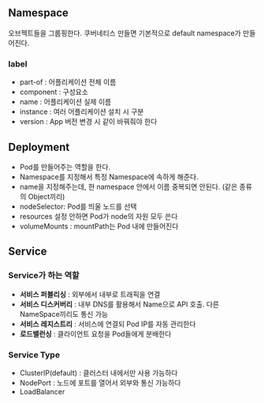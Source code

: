 ## Namespace
오브젝트들을 그룹핑한다. 쿠버네티스 만들면 기본적으로 default namespace가 만들어진다.

### label
- part-of : 어플리케이션 전체 이름
- component : 구성요소
- name : 어플리케이션 실제 이름
- instance : 여러 어플리케이션 설치 시 구분
- version : App 버전 변경 시 같이 바꿔줘야 한다

## Deployment
- Pod를 만들어주는 역할을 한다.
- Namespace를 지정해서 특정 Namespace에 속하게 해준다.
- name을 지정해주는데, 한 namespace 안에서 이름 중복되면 안된다. (같은 종류의 Object끼리)
- nodeSelector: Pod를 띄울 노드를 선택
- resources 설정 안하면 Pod가 node의 자원 모두 쓴다
- volumeMounts : mountPath는 Pod 내에 만들어진다

## Service

### Service가 하는 역할
- **서비스 퍼블리싱** : 외부에서 내부로 트래픽을 연결
- **서비스 디스커버리** : 내부 DNS를 활용해서 Name으로 API 호출. 다른 NameSpace끼리도 통신 가능
- **서비스 레지스트리** : 서비스에 연결되 Pod IP를 자동 관리한다
- **로드밸런싱** : 클라이언트 요청을 Pod들에게 분배한다

### Service Type
- ClusterIP(default) : 클러스터 내에서만 사용 가능하다
- NodePort : 노드에 포트를 열어서 외부와 통신 가능하다
- LoadBalancer


